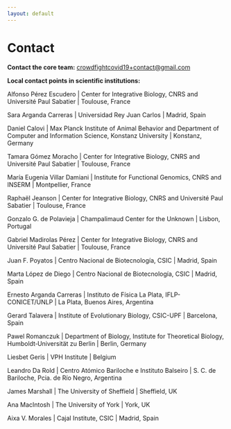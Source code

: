 ```yaml
---
layout: default
---
```


# Contact



**Contact the core team:** crowdfightcovid19+contact@gmail.com

**Local contact points in scientific institutions:**

Alfonso Pérez Escudero | Center for Integrative Biology, CNRS and Université Paul Sabatier | Toulouse, France

Sara Arganda Carreras | Universidad Rey Juan Carlos | Madrid, Spain

Daniel Calovi | Max Planck Institute of Animal Behavior and Department of Computer and Information Science, Konstanz University | Konstanz, Germany

Tamara Gómez Moracho | Center for Integrative Biology, CNRS and Université Paul Sabatier | Toulouse, France

María Eugenia Villar Damiani | Institute for Functional Genomics, CNRS and INSERM | Montpellier, France

Raphaël Jeanson | Center for Integrative Biology, CNRS and Université Paul Sabatier | Toulouse, France

Gonzalo G. de Polavieja | Champalimaud Center for the Unknown | Lisbon, Portugal

Gabriel Madirolas Pérez | Center for Integrative Biology, CNRS and Université Paul Sabatier | Toulouse, France

Juan F. Poyatos | Centro Nacional de Biotecnología, CSIC | Madrid, Spain

Marta López de Diego | Centro Nacional de Biotecnología, CSIC | Madrid, Spain

Ernesto Arganda Carreras |  Instituto de Física La Plata, IFLP-CONICET/UNLP | La Plata, Buenos Aires, Argentina

Gerard Talavera | Institute of Evolutionary Biology, CSIC-UPF | Barcelona, Spain

Pawel Romanczuk | Department of Biology, Institute for Theoretical Biology, Humboldt‐Universität zu Berlin | Berlin, Germany

Liesbet Geris | VPH Institute | Belgium

Leandro Da Rold | Centro Atómico Bariloche e Instituto Balseiro | S. C. de Bariloche, Pcia. de Río Negro, Argentina

James Marshall | The University of Sheffield | Sheffield, UK

Ana MacIntosh | The University of York | York, UK

Aixa V. Morales | Cajal Institute, CSIC | Madrid, Spain

